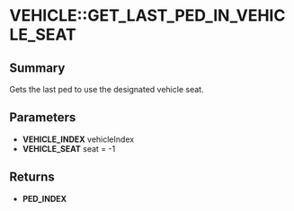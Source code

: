 # VEHICLE::GET_LAST_PED_IN_VEHICLE_SEAT

## Summary
Gets the last ped to use the designated vehicle seat.

## Parameters
* **VEHICLE_INDEX** vehicleIndex
* **VEHICLE_SEAT** seat = -1

## Returns
* **PED_INDEX**